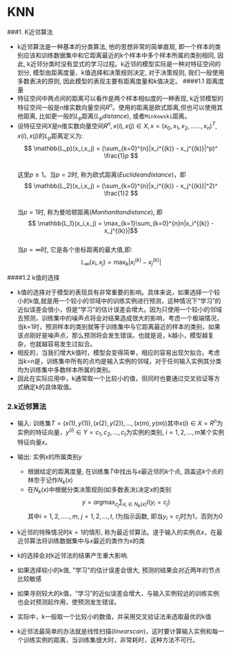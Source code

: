 # KNN
###1. K近邻算法
 - k近邻算法是一种基本的分类算法, 他的思想非常的简单直观, 即一个样本的类别应该和训练数据集中和它距离最近的k个样本中多个样本所属的类别相同, 因此, k近邻分类时没有显式的学习过程。k近邻的模型实际是一种对特征空间的划分, 模型由距离度量、k值选择和决策规则决定, 对于决策规则, 我们一般使用多数表决的原则, 因此模型的表现主要有距离度量和k值决定。
####1.1 距离度量
 - 特征空间中两点间的距离可以看作是两个样本相似度的一种表现, k近邻模型的特征空间一般是n维实数向量空间$R^n$。使用的距离是欧式距离,但也可以使用其他距离, 比如更一般的$L_p$距离($L_p distance$), 或者`Minkowski`距离。
 - 设特征空间$X$是n维实数向量空间$R^n,x(i),x(j) \in X, x=(x_0,x_1,x_2,......,x_n)^T,x(i),x(j)$的$L_p$距离定义为:
 $$ \mathbb{L_p}(x_i,x_j) = (\sum_{k=0}^{n}|x_i^{(k)} - x_j^{(k)}|^p)^ \frac{1}p $$  
 这里$p \geq 1$。当$p=2$时, 称为欧式距离$(Euclidean distance)$，即
 $$ \mathbb{L_2}(x_i,x_j) = (\sum_{k=0}^{n}|x_i^{(k)} - x_j^{(k)}|^2)^ \frac{1}2 $$  
 当$p=1$时, 称为曼哈顿距离$(Manhanttan distance)$, 即
  $$ \mathbb{L_1}(x_i,x_j) = \max_{k=1}\sum_{k=0}^{n}n|x_i^{(k)} - x_j^{(k)}|$$  
当$p=\infty$时, 它是各个坐标距离的最大值,即:
  $$ \mathbb{L_\infty}(x_i,x_j) = \max_{k}|x_i^{(k)} - x_j^{(k)}|$$ 
 
####1.2 k值的选择

 - k值的选择对于模型的表现具有非常重要的影响。具体来说，如果选择一个较小的k值,就是用一个较小的邻域中的训练实例进行预测，这种情况下“学习”的近似误差会很小，但是“学习”的估计误差会增大。因为只使用一个较小的邻域去预测，训练集中的噪声点将会对结果造成很大的影响，考虑一个极端情况，当k=1时，预测样本的类别就等于训练集中与它距离最近的样本的类别，如果该点刚好是噪声点，那么预测将会发生错误。也就是说，k越小，模型越复杂，也就越容易发生过拟合。 
 - 相反的，当我们增大k值时，模型会变得简单，相应的容易出现欠拟合。考虑当k=n是，训练集中所有的点均是输入实例的邻域，对于任何输入实例其分类均为训练集中多数样本所属的类别。 
 - 因此在实际应用中，k通常取一个比较小的值，但同时也要通过交叉验证等方式确定k的具体取值。
### 2.k近邻算法
- 输入: 训练集$T={(x{(1)},y{(1)}),(x{(2)},y{(2)}),...,(x{(m)},y{(m)})}$其中$x{(i)}\in X= R^n$为实例的特征向量，$y^{(i)}\in Y={c_1, c_2, ...,c_t}$为实例的类别, $i=1,2,...,m$某个实例特征向量$x$。
- 输出: 实例$x$的所属类别$y$  
    - 根据给定的距离度量, 在训练集$T$中找出与$x$最近邻的$k$个点, 涵盖这$k$个点的林奈于记作$N_k(x)$
    - 在$N_k(x)$中根据分类决策规则(如多数表决)决定$x$的类别$$y=arg \max_{c_j} \displaystyle\sum_{x_i\in N_k (x)} I(y_i=c_j)$$
    其中$i=1,2,.....,m$, $j=1,2,...,t$, $I$为指示函数, 即当$y_i = c_j$时为1，否则为0

- k近邻的特殊情况时$k=1$的情形, 称为最近邻算法。遂于输入的实例点$x$，在最近邻算法将训练数据集中与$x$最近的类作为$x$的类
- k的选择会对k近邻法的结果产生重大影响.
- 如果选择较小的k值, "学习"的估计误差会很大, 预测的结果会对近两年的节点比较敏感
-  如果寻则较大的k值，“学习”的近似误差会增大，与输入实例较远的训练实例也会对预测起作用，使预测发生错误。
- 实际中，k一般取一个比较小的数值，并采用交叉验证法来选取最优的k值
- k近邻法最简单的办法就是线性扫描$(linear scan)$，这时要计算输入实例和每一个训练实例的距离，当训练集很大时，非常耗时，这种方法不可行。

